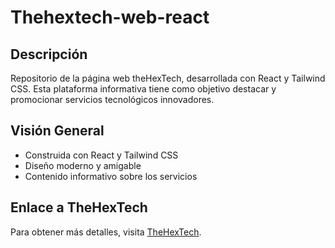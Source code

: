 # Thehextech-web-react

## Descripción
Repositorio de la página web theHexTech, desarrollada con React y Tailwind CSS. Esta plataforma informativa tiene como objetivo destacar y promocionar servicios tecnológicos innovadores.

## Visión General
- Construida con React y Tailwind CSS
- Diseño moderno y amigable
- Contenido informativo sobre los servicios

## Enlace a TheHexTech
Para obtener más detalles, visita [TheHexTech](https://www.thehextech.com).
